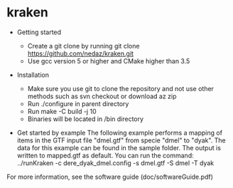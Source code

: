 kraken
======

- Getting started 
  - Create a git clone by running git clone https://github.com/nedaz/kraken.git
  - Use gcc version 5 or higher and CMake higher than 3.5

- Installation
  - Make sure you use git to clone the repository and not use other methods such as svn checkout or download az zip 
  - Run ./configure in parent directory
  - Run make -C build -j 10
  - Binaries will be located in /bin directory

- Get started by example 
The following example performs a mapping of items in the GTF input file "dmel.gtf" from specie "dmel" to "dyak". The data for this example can be found in the sample folder. The output is written to mapped.gtf as default. You can run the command:
../runKraken  -c dere_dyak_dmel.config -s dmel.gtf -S dmel -T dyak

For more information, see the software guide (doc/softwareGuide.pdf)
